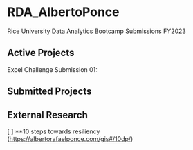 # RDA_AlbertoPonce
 Rice University Data Analytics Bootcamp Submissions FY2023 
## Active Projects 

Excel Challenge Submission 01: 

## Submitted Projects

## External Research

[ ] **10 steps towards resiliency (https://albertorafaelponce.com/gis#/10dp/)
